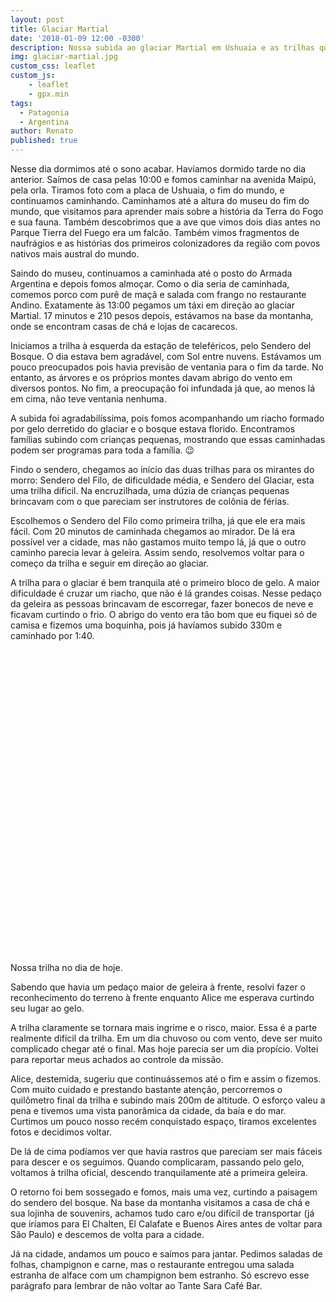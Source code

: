 ```yaml
---
layout: post
title: Glaciar Martial
date: '2018-01-09 12:00 -0300'
description: Nossa subida ao glaciar Martial em Ushuaia e as trilhas que fizemos por lá
img: glaciar-martial.jpg
custom_css: leaflet
custom_js:
    - leaflet
    - gpx.min
tags:
  - Patagonia
  - Argentina
author: Renato
published: true
---
```


Nesse dia dormimos até o sono acabar. Havíamos dormido tarde no dia anterior.
Saímos de casa pelas 10:00 e fomos caminhar na avenida Maipú, pela orla.
Tiramos foto com a placa de Ushuaia, o fim do mundo, e continuamos caminhando.
Caminhamos até a altura do museu do fim do mundo, que visitamos para aprender
mais sobre a história da Terra do Fogo e sua fauna. Também descobrimos que
a ave que vimos dois dias antes no Parque Tierra del Fuego era um falcão.
Também vimos fragmentos de naufrágios e as histórias dos primeiros
colonizadores da região com povos nativos mais austral do mundo.

Saindo do museu, continuamos a caminhada até o posto do Armada Argentina
e depois fomos almoçar. Como o dia seria de caminhada, comemos porco com purê
de maçã e salada com frango no restaurante Andino. Exatamente às 13:00 pegamos
um táxi em direção ao glaciar Martial. 17 minutos e 210 pesos depois, estávamos
na base da montanha, onde se encontram casas de chá e lojas de cacarecos.

Iniciamos a trilha à esquerda da estação de teleféricos, pelo Sendero del
Bosque. O dia estava bem agradável, com Sol entre nuvens. Estávamos um pouco
preocupados pois havia previsão de ventania para o fim da tarde. No entanto, as
árvores e os próprios montes davam abrigo do vento em diversos pontos. No fim,
a preocupação foi infundada já que, ao menos lá em cima, não teve ventania
nenhuma.

A subida foi agradabilíssima, pois fomos acompanhando um riacho formado por
gelo derretido do glaciar e o bosque estava florido. Encontramos famílias
subindo com crianças pequenas, mostrando que essas caminhadas podem ser
programas para toda a família. 😉

Findo o sendero, chegamos ao início das duas trilhas para os mirantes do morro:
Sendero del Filo, de dificuldade média, e Sendero del Glaciar, esta uma trilha
difícil. Na encruzilhada, uma dúzia de crianças pequenas brincavam com o que
pareciam ser instrutores de colônia de férias.

Escolhemos o Sendero del Filo como primeira trilha, já que ele era mais fácil.
Com 20 minutos de caminhada chegamos ao mirador. De lá era possível ver
a cidade, mas não gastamos muito tempo lá, já que o outro caminho parecia levar
à geleira. Assim sendo, resolvemos voltar para o começo da trilha e seguir em
direção ao glaciar.

A trilha para o glaciar é bem tranquila até o primeiro bloco de gelo. A maior
dificuldade é cruzar um riacho, que não é lá grandes coisas. Nesse pedaço da
geleira as pessoas brincavam de escorregar, fazer bonecos de neve e ficavam
curtindo o frio. O abrigo do vento era tão bom que eu fiquei só de camisa
e fizemos uma boquinha, pois já havíamos subido 330m e caminhado por 1:40.

<p align="right">
<div id="map" class="map leaflet-container" style="height: 500px;
position:relative;"></div>
Nossa trilha no dia de hoje.
</p>

<script>
    // create the map object and set the cooridnates of the initial view:
    var map = L.map('map',
        {
            center: [-68.382258, -54.791858],
            zoom: 14
        }
    );

    var gpx = '{{site.baseurl}}/assets/gpx/2018-01-09_13-17-glaciar-martial.gpx';

    // create the tile layer with correct attribution:
    L.tileLayer('https://api.mapbox.com/styles/v1/renatoc/cjcqugn135fs42roa36v72r6d/tiles/256/{z}/{x}/{y}?access_token=pk.eyJ1IjoicmVuYXRvYyIsImEiOiJjamNxdGd4amcwMXp2MzFub291c2JlczloIn0.LsxqiBEahOR-b58Kexowag',
    {
        attribution: 'Map data &copy; <a href="http://openstreetmap.org">OpenStreetMap</a> contributors, <a href="http://creativecommons.org/licenses/by-sa/2.0/">CC-BY-SA</a>, Imagery © <a href="http://mapbox.com">Mapbox</a>',
        maxZoom: 18
    }).addTo(map);

    new L.GPX(gpx, {async: true}).on('loaded', function(e) {
        map.fitBounds(e.target.getBounds());
    }).addTo(map);
</script>

Sabendo que havia um pedaço maior de geleira à frente, resolvi fazer
o reconhecimento do terreno à frente enquanto Alice me esperava curtindo seu
lugar ao gelo.

A trilha claramente se tornara mais ingrime e o risco, maior. Essa é a parte
realmente difícil da trilha. Em um dia chuvoso ou com vento, deve ser muito
complicado chegar até o final. Mas hoje parecia ser um dia propício. Voltei
para reportar meus achados ao controle da missão.

Alice, destemida, sugeriu que continuássemos até o fim e assim o fizemos. Com
muito cuidado e prestando bastante atenção, percorremos o quilômetro final da
trilha e subindo mais 200m de altitude. O esforço valeu a pena e tivemos uma
vista panorâmica da cidade, da baía e do mar. Curtimos um pouco nosso recém
conquistado espaço, tiramos excelentes fotos e decidimos voltar.

De lá de cima podíamos ver que havia rastros que pareciam ser mais fáceis para
descer e os seguimos. Quando complicaram, passando pelo gelo, voltamos à trilha
oficial, descendo tranquilamente até a primeira geleira.

O retorno foi bem sossegado e fomos, mais uma vez, curtindo a paisagem do
sendero del bosque. Na base da montanha visitamos a casa de chá e sua lojinha
de souvenirs, achamos tudo caro e/ou difícil de transportar (já que iríamos
para El Chalten, El Calafate e Buenos Aires antes de voltar para São Paulo)
e descemos de volta para a cidade.

Já na cidade, andamos um pouco e saímos para jantar. Pedimos saladas de folhas,
champignon e carne, mas o restaurante entregou uma salada estranha de alface
com um champignon bem estranho. Só escrevo esse parágrafo para lembrar de não
voltar ao Tante Sara Café Bar.
